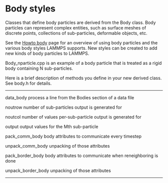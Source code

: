 # Body styles

Classes that define body particles are derived from the Body class. Body
particles can represent complex entities, such as surface meshes of
discrete points, collections of sub-particles, deformable objects, etc.

See the [Howto body](Howto_body) page for an overview of using body
particles and the various body styles LAMMPS supports. New styles can be
created to add new kinds of body particles to LAMMPS.

Body_nparticle.cpp is an example of a body particle that is treated as a
rigid body containing N sub-particles.

Here is a brief description of methods you define in your new derived
class. See body.h for details.

  -------------------- ---------------------------------------------------
  data_body            process a line from the Bodies section of a data
                       file

  noutrow              number of sub-particles output is generated for

  noutcol              number of values per-sub-particle output is
                       generated for

  output               output values for the Mth sub-particle

  pack_comm_body       body attributes to communicate every timestep

  unpack_comm_body     unpacking of those attributes

  pack_border_body     body attributes to communicate when reneighboring
                       is done

  unpack_border_body   unpacking of those attributes
  -------------------- ---------------------------------------------------
